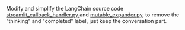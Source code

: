 Modify and simplify the LangChain source code [streamlit_callback_handler.py
](https://github.com/langchain-ai/langchain/blob/master/libs/langchain/langchain/callbacks/streamlit/streamlit_callback_handler.py) and [mutable_expander.py](https://github.com/langchain-ai/langchain/blob/master/libs/langchain/langchain/callbacks/streamlit/mutable_expander.py),
to remove the "thinking" and "completed" label, just keep the conversation part.
